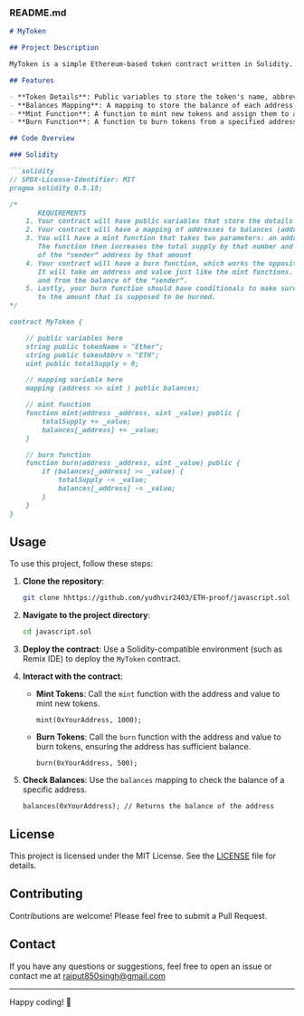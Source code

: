 ### README.md

```markdown
# MyToken

## Project Description

MyToken is a simple Ethereum-based token contract written in Solidity. This project demonstrates the basic functionalities of a token including minting, burning, and managing balances. The contract includes public variables to store token details and a mapping to track the balances of different addresses.

## Features

- **Token Details**: Public variables to store the token's name, abbreviation, and total supply.
- **Balances Mapping**: A mapping to store the balance of each address.
- **Mint Function**: A function to mint new tokens and assign them to a specified address.
- **Burn Function**: A function to burn tokens from a specified address, with checks to ensure sufficient balance.

## Code Overview

### Solidity

```solidity
// SPDX-License-Identifier: MIT
pragma solidity 0.8.18;

/*
       REQUIREMENTS
    1. Your contract will have public variables that store the details about your coin (Token Name, Token Abbrv., Total Supply)
    2. Your contract will have a mapping of addresses to balances (address => uint)
    3. You will have a mint function that takes two parameters: an address and a value. 
       The function then increases the total supply by that number and increases the balance 
       of the “sender” address by that amount
    4. Your contract will have a burn function, which works the opposite of the mint function, as it will destroy tokens. 
       It will take an address and value just like the mint functions. It will then deduct the value from the total supply 
       and from the balance of the “sender”.
    5. Lastly, your burn function should have conditionals to make sure the balance of "sender" is greater than or equal 
       to the amount that is supposed to be burned.
*/

contract MyToken {

    // public variables here
    string public tokenName = "Ether";
    string public tokenAbbrv = "ETH";
    uint public totalSupply = 0;

    // mapping variable here
    mapping (address => uint ) public balances;

    // mint function
    function mint(address _address, uint _value) public {
        totalSupply += _value;
        balances[_address] += _value;
    }

    // burn function
    function burn(address _address, uint _value) public {
        if (balances[_address] >= _value) {
            totalSupply -= _value;
            balances[_address] -= _value;
        }
    }
}
```

## Usage

To use this project, follow these steps:

1. **Clone the repository**:
    ```sh
    git clone hhttps://github.com/yudhvir2403/ETH-proof/javascript.sol
    ```

2. **Navigate to the project directory**:
    ```sh
    cd javascript.sol
    ```

3. **Deploy the contract**:
    Use a Solidity-compatible environment (such as Remix IDE) to deploy the `MyToken` contract.

4. **Interact with the contract**:

    - **Mint Tokens**:
      Call the `mint` function with the address and value to mint new tokens.
      ```solidity
      mint(0xYourAddress, 1000);
      ```

    - **Burn Tokens**:
      Call the `burn` function with the address and value to burn tokens, ensuring the address has sufficient balance.
      ```solidity
      burn(0xYourAddress, 500);
      ```

5. **Check Balances**:
    Use the `balances` mapping to check the balance of a specific address.
    ```solidity
    balances(0xYourAddress); // Returns the balance of the address
    ```

## License

This project is licensed under the MIT License. See the [LICENSE](LICENSE) file for details.

## Contributing

Contributions are welcome! Please feel free to submit a Pull Request.

## Contact

If you have any questions or suggestions, feel free to open an issue or contact me at rajput850singh@gmail.com

---

Happy coding! 🚀
